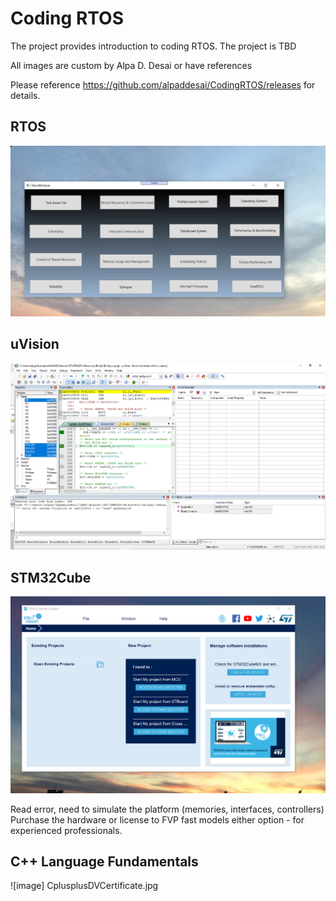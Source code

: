 # Coding RTOS

The project provides introduction to coding RTOS. The project is TBD

All images are custom by Alpa D. Desai or have references

Please reference https://github.com/alpaddesai/CodingRTOS/releases  for details.

## RTOS 
![image](RTOS.png)

## uVision
![image](uVision.png)

## STM32Cube
![image](STM32Cube.png)

Read error, need to simulate the platform (memories, interfaces, controllers) Purchase the hardware or license to FVP fast models either option - for experienced professionals.

## C++ Language Fundamentals
![image] CplusplusDVCertificate.jpg



